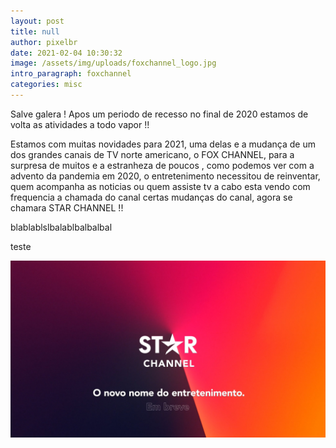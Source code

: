```yaml
---
layout: post
title: null
author: pixelbr
date: 2021-02-04 10:30:32
image: /assets/img/uploads/foxchannel_logo.jpg
intro_paragraph: foxchannel
categories: misc
---
```


Salve galera ! Apos um periodo de recesso no final de 2020 estamos de volta as atividades a todo vapor !!

Estamos com muitas novidades para 2021, uma delas e a mudança de um dos grandes canais de TV norte americano, o FOX CHANNEL, para a surpresa de muitos e a estranheza de poucos , 
como podemos ver com a advento da pandemia em 2020, o entretenimento necessitou de reinventar, quem acompanha as noticias ou quem assiste tv a cabo esta vendo com frequencia a chamada do canal
certas mudanças do canal, agora se chamara STAR CHANNEL !!

blablablslbalablbalbalbal


teste

![Netlify CMS Screenshot](/assets/img/uploads/starchannel_chamada.jpg)

